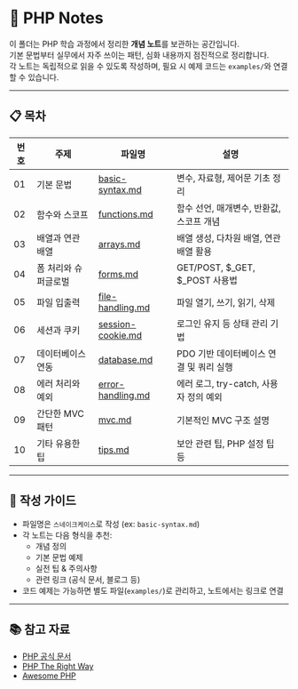 # 📝 PHP Notes

이 폴더는 PHP 학습 과정에서 정리한 **개념 노트**를 보관하는 공간입니다.  
기본 문법부터 실무에서 자주 쓰이는 패턴, 심화 내용까지 점진적으로 정리합니다.  
각 노트는 독립적으로 읽을 수 있도록 작성하며, 필요 시 예제 코드는 `examples/`와 연결할 수 있습니다.

---

## 📋 목차

| 번호 | 주제 | 파일명 | 설명 |
|---|---|---|---|
| 01 | 기본 문법 | [basic-syntax.md](./basic-syntax.md) | 변수, 자료형, 제어문 기초 정리 |
| 02 | 함수와 스코프 | [functions.md](./functions.md) | 함수 선언, 매개변수, 반환값, 스코프 개념 |
| 03 | 배열과 연관 배열 | [arrays.md](./arrays.md) | 배열 생성, 다차원 배열, 연관 배열 활용 |
| 04 | 폼 처리와 슈퍼글로벌 | [forms.md](./forms.md) | GET/POST, $_GET, $_POST 사용법 |
| 05 | 파일 입출력 | [file-handling.md](./file-handling.md) | 파일 열기, 쓰기, 읽기, 삭제 |
| 06 | 세션과 쿠키 | [session-cookie.md](./session-cookie.md) | 로그인 유지 등 상태 관리 기법 |
| 07 | 데이터베이스 연동 | [database.md](./database.md) | PDO 기반 데이터베이스 연결 및 쿼리 실행 |
| 08 | 에러 처리와 예외 | [error-handling.md](./error-handling.md) | 에러 로그, try-catch, 사용자 정의 예외 |
| 09 | 간단한 MVC 패턴 | [mvc.md](./mvc.md) | 기본적인 MVC 구조 설명 |
| 10 | 기타 유용한 팁 | [tips.md](./tips.md) | 보안 관련 팁, PHP 설정 팁 등 |

---

## 📝 작성 가이드

- 파일명은 `스네이크케이스`로 작성 (ex: `basic-syntax.md`)
- 각 노트는 다음 형식을 추천:
    - 개념 정의
    - 기본 문법 예제
    - 실전 팁 & 주의사항
    - 관련 링크 (공식 문서, 블로그 등)
- 코드 예제는 가능하면 별도 파일(`examples/`)로 관리하고, 노트에서는 링크로 연결

---

## 📚 참고 자료
- [PHP 공식 문서](https://www.php.net/manual/en/)
- [PHP The Right Way](https://phptherightway.com/)
- [Awesome PHP](https://github.com/ziadoz/awesome-php)
